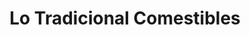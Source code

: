 ---
title: "Lo Tradicional Comestibles"
url: /estepona/lo-tradicional-comestibles/
shop: comodidad
---